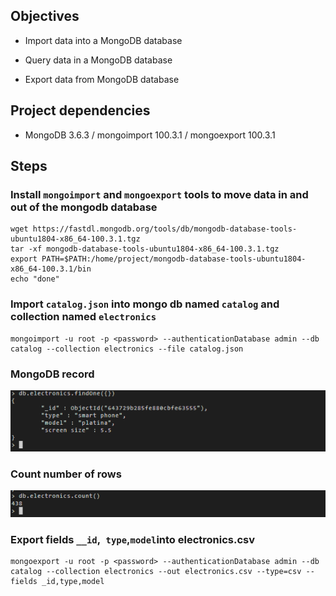 ## Objectives

- Import data into a MongoDB database

- Query data in a MongoDB database

- Export data from MongoDB database

## Project dependencies

- MongoDB 3.6.3 / mongoimport 100.3.1 / mongoexport 100.3.1

## Steps

### Install `mongoimport` and `mongoexport` tools to move data in and out of the mongodb database

```shell
wget https://fastdl.mongodb.org/tools/db/mongodb-database-tools-ubuntu1804-x86_64-100.3.1.tgz
tar -xf mongodb-database-tools-ubuntu1804-x86_64-100.3.1.tgz
export PATH=$PATH:/home/project/mongodb-database-tools-ubuntu1804-x86_64-100.3.1/bin
echo "done"
```

### Import `catalog.json` into mongo db named `catalog` and collection named `electronics`

```shell
mongoimport -u root -p <password> --authenticationDatabase admin --db catalog --collection electronics --file catalog.json
```

### MongoDB record

![Record](../imgs/row_mongo.png)

### Count number of rows

![](../imgs/mongo_count.png)

### Export fields `__id`,` type`,` model `into electronics.csv

```shell
mongoexport -u root -p <password> --authenticationDatabase admin --db catalog --collection electronics --out electronics.csv --type=csv --fields _id,type,model
```
